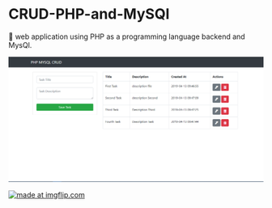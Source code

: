 # CRUD-PHP-and-MySQl
:date: web application using PHP as a programming language backend and MysQl.


![](crud.png)



<a href="https://imgflip.com/gif/2yj2z2"><img src="https://i.imgflip.com/2yj2z2.gif" title="made at imgflip.com"/></a>

